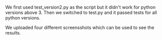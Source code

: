 We first used test_version2.py as the script but it didn't work for python versions above 3.
Then we switched to test.py and it passed tests for all python versions.

We uploaded four different screensshots which can be used to see the results.
